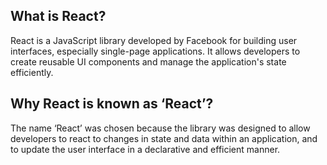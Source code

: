 ## What is React?

React is a JavaScript library developed by Facebook for building user interfaces, especially single-page applications. It allows developers to create reusable UI components and manage the application's state efficiently.

## Why React is known as ‘React’?

The name ‘React’ was chosen because the library was designed to allow developers to react to changes in state and data within an application, and to update the user interface in a declarative and efficient manner.
